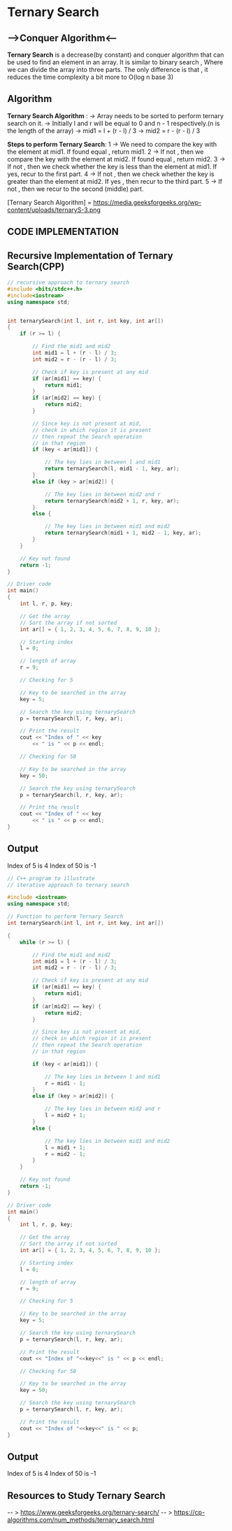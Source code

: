# Ternary Search 
## -->Conquer Algorithm<--

**Ternary Search** is a decrease(by constant) and conquer algorithm that can be used to find an element in an array.
It is similar to binary search , Where we can divide the array into three parts. 
The only difference is that , it reduces the time complexity a bit more to O(log n base 3)


## **Algorithm**

**Ternary Search Algorithm** :
-> Array needs to be sorted to perform ternary search on it.
-> Initially l and r will be equal to 0 and n - 1 respectively.(n is the length of the array)
-> mid1 = l + (r - l) / 3
-> mid2 = r - (r - l) / 3

**Steps to perform Ternary Search**:
1 -> We need to compare the key with the element at mid1. If found equal , return mid1.
2 -> If not , then we compare the key with the element at mid2. If found equal , return mid2.
3 -> If not , then we check whether the key is less than the element at mid1. If yes, recur to the first part.
4 -> If not , then we check whether the key is greater than the element at mid2. If yes , then recur to the third part.
5 -> If not , then we recur to the second (middle) part.

[Ternary Search Algorithm]  = https://media.geeksforgeeks.org/wp-content/uploads/ternaryS-3.png

## **CODE  IMPLEMENTATION** 
## Recursive Implementation of Ternary Search(CPP)

```cpp 
// recursive approach to ternary search
#include <bits/stdc++.h>
#include<iostream>
using namespace std;


int ternarySearch(int l, int r, int key, int ar[])
{
	if (r >= l) {

		// Find the mid1 and mid2
		int mid1 = l + (r - l) / 3;
		int mid2 = r - (r - l) / 3;

		// Check if key is present at any mid
		if (ar[mid1] == key) {
			return mid1;
		}
		if (ar[mid2] == key) {
			return mid2;
		}

		// Since key is not present at mid,
		// check in which region it is present
		// then repeat the Search operation
		// in that region
		if (key < ar[mid1]) {

			// The key lies in between l and mid1
			return ternarySearch(l, mid1 - 1, key, ar);
		}
		else if (key > ar[mid2]) {

			// The key lies in between mid2 and r
			return ternarySearch(mid2 + 1, r, key, ar);
		}
		else {

			// The key lies in between mid1 and mid2
			return ternarySearch(mid1 + 1, mid2 - 1, key, ar);
		}
	}

	// Key not found
	return -1;
}

// Driver code
int main()
{
	int l, r, p, key;

	// Get the array
	// Sort the array if not sorted
	int ar[] = { 1, 2, 3, 4, 5, 6, 7, 8, 9, 10 };

	// Starting index
	l = 0;

	// length of array
	r = 9;

	// Checking for 5

	// Key to be searched in the array
	key = 5;

	// Search the key using ternarySearch
	p = ternarySearch(l, r, key, ar);

	// Print the result
	cout << "Index of " << key
		<< " is " << p << endl;

	// Checking for 50

	// Key to be searched in the array
	key = 50;

	// Search the key using ternarySearch
	p = ternarySearch(l, r, key, ar);

	// Print the result
	cout << "Index of " << key
		<< " is " << p << endl;
}
```

## Output
Index of 5 is 4
Index of 50 is -1

```cpp
// C++ program to illustrate
// iterative approach to ternary search

#include <iostream>
using namespace std;

// Function to perform Ternary Search
int ternarySearch(int l, int r, int key, int ar[])

{
	while (r >= l) {

		// Find the mid1 and mid2
		int mid1 = l + (r - l) / 3;
		int mid2 = r - (r - l) / 3;

		// Check if key is present at any mid
		if (ar[mid1] == key) {
			return mid1;
		}
		if (ar[mid2] == key) {
			return mid2;
		}

		// Since key is not present at mid,
		// check in which region it is present
		// then repeat the Search operation
		// in that region

		if (key < ar[mid1]) {

			// The key lies in between l and mid1
			r = mid1 - 1;
		}
		else if (key > ar[mid2]) {

			// The key lies in between mid2 and r
			l = mid2 + 1;
		}
		else {

			// The key lies in between mid1 and mid2
			l = mid1 + 1;
			r = mid2 - 1;
		}
	}

	// Key not found
	return -1;
}

// Driver code
int main()
{
	int l, r, p, key;

	// Get the array
	// Sort the array if not sorted
	int ar[] = { 1, 2, 3, 4, 5, 6, 7, 8, 9, 10 };

	// Starting index
	l = 0;

	// length of array
	r = 9;

	// Checking for 5

	// Key to be searched in the array
	key = 5;

	// Search the key using ternarySearch
	p = ternarySearch(l, r, key, ar);

	// Print the result
	cout << "Index of "<<key<<" is " << p << endl;

	// Checking for 50

	// Key to be searched in the array
	key = 50;

	// Search the key using ternarySearch
	p = ternarySearch(l, r, key, ar);

	// Print the result
	cout << "Index of "<<key<<" is " << p;
}

```
## Output
Index of 5 is 4
Index of 50 is -1


## Resources to Study Ternary Search 
-- >   https://www.geeksforgeeks.org/ternary-search/
-- >   https://cp-algorithms.com/num_methods/ternary_search.html

